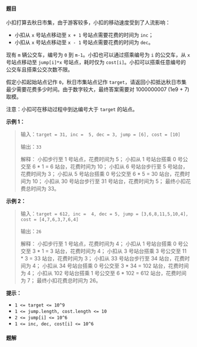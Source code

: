 #### 题目
小扣打算去秋日市集，由于游客较多，小扣的移动速度受到了人流影响：
- 小扣从 `x` 号站点移动至 `x + 1` 号站点需要花费的时间为 `inc`；
- 小扣从 `x` 号站点移动至 `x - 1` 号站点需要花费的时间为 `dec`。

现有 `m` 辆公交车，编号为 `0` 到 `m-1`。小扣也可以通过搭乘编号为 `i` 的公交车，从 `x` 号站点移动至 `jump[i]*x` 号站点，耗时仅为 `cost[i]`。小扣可以搭乘任意编号的公交车且搭乘公交次数不限。

假定小扣起始站点记作 `0`，秋日市集站点记作 `target`，请返回小扣抵达秋日市集最少需要花费多少时间。由于数字较大，最终答案需要对 1000000007 (1e9 + 7) 取模。

注意：小扣可在移动过程中到达编号大于 `target` 的站点。

**示例 1：**
>输入：`target = 31, inc =  5, dec = 3, jump = [6], cost = [10]`
>
>输出：`33`
>
>解释：
>小扣步行至 1 号站点，花费时间为 5；
>小扣从 1 号站台搭乘 0 号公交至 6 * 1 = 6 站台，花费时间为 10；
>小扣从 6 号站台步行至 5 号站台，花费时间为 3；
>小扣从 5 号站台搭乘 0 号公交至 6 * 5 = 30 站台，花费时间为 10；
>小扣从 30 号站台步行至 31 号站台，花费时间为 5；
>最终小扣花费总时间为 33。


**示例 2：**
>输入：`target = 612, inc =  4, dec = 5, jump = [3,6,8,11,5,10,4], cost = [4,7,6,3,7,6,4]`
>
>输出：`26`
>
>解释：
>小扣步行至 1 号站点，花费时间为 4；
>小扣从 1 号站台搭乘 0 号公交至 3 * 1 = 3 站台，花费时间为 4；
>小扣从 3 号站台搭乘 3 号公交至 11 * 3 = 33 站台，花费时间为 3；
>小扣从 33 号站台步行至 34 站台，花费时间为 4；
>小扣从 34 号站台搭乘 0 号公交至 3 * 34 = 102 站台，花费时间为 4；
>小扣从 102 号站台搭乘 1 号公交至 6 * 102 = 612 站台，花费时间为 7； 
>最终小扣花费总时间为 26。


**提示：**
- `1 <= target <= 10^9`
- `1 <= jump.length, cost.length <= 10`
- `2 <= jump[i] <= 10^6`
- `1 <= inc, dec, cost[i] <= 10^6`

 #### 题解